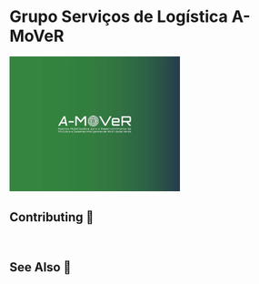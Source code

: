 
# Grupo Serviços de Logística A-MoVeR

<img src="/A-MoVeR.jpg" width="300">

## Contributing 🤝  
<br>

## See Also 👀
<br>